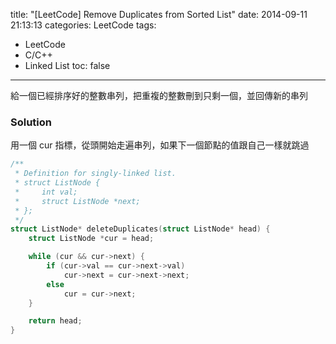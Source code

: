 title: "[LeetCode] Remove Duplicates from Sorted List"
date: 2014-09-11 21:13:13
categories: LeetCode
tags:
- LeetCode
- C/C++
- Linked List
toc: false
---
給一個已經排序好的整數串列，把重複的整數刪到只剩一個，並回傳新的串列

<!-- more -->

### Solution

用一個 cur 指標，從頭開始走遍串列，如果下一個節點的值跟自己一樣就跳過

``` c
/**
 * Definition for singly-linked list.
 * struct ListNode {
 *     int val;
 *     struct ListNode *next;
 * };
 */
struct ListNode* deleteDuplicates(struct ListNode* head) {
    struct ListNode *cur = head;

    while (cur && cur->next) {
        if (cur->val == cur->next->val)
            cur->next = cur->next->next;
        else
            cur = cur->next;
    }

    return head;
}
```
